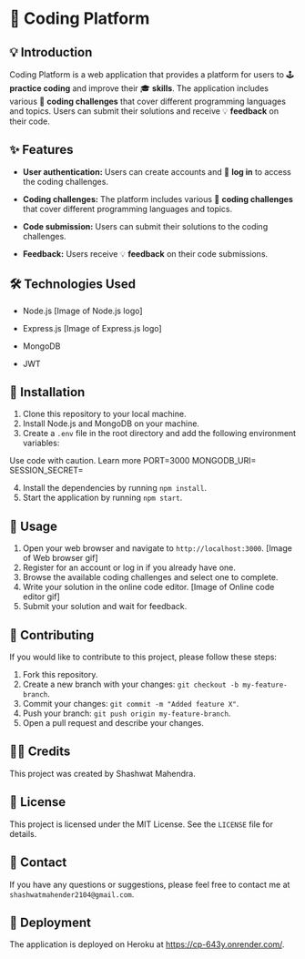 # 📃 Coding Platform

## 💡 Introduction

Coding Platform is a web application that provides a platform for users to 🕹️ **practice coding** and improve their 🎓 **skills**. The application includes various 🧰 **coding challenges** that cover different programming languages and topics. Users can submit their solutions and receive 💡 **feedback** on their code.

## ✨ Features

* **User authentication:** Users can create accounts and 🔐 **log in** to access the coding challenges.

* **Coding challenges:** The platform includes various 🧰 **coding challenges** that cover different programming languages and topics.

* **Code submission:** Users can submit their solutions to the coding challenges.

* **Feedback:** Users receive 💡 **feedback** on their code submissions.

## 🛠️ **Technologies Used**

* Node.js
[Image of Node.js logo]
* Express.js
[Image of Express.js logo]
* MongoDB

* JWT 



## 🔨 **Installation**

1. Clone this repository to your local machine.
2. Install Node.js and MongoDB on your machine.
3. Create a `.env` file in the root directory and add the following environment variables:

Use code with caution. Learn more
PORT=3000
MONGODB_URI=<your-mongodb-uri>
SESSION_SECRET=<your-session-secret>


4. Install the dependencies by running `npm install`.
5. Start the application by running `npm start`.

## 🚀 **Usage**

1. Open your web browser and navigate to `http://localhost:3000`.
[Image of Web browser gif]
2. Register for an account or log in if you already have one.
3. Browse the available coding challenges and select one to complete.
4. Write your solution in the online code editor.
[Image of Online code editor gif]
5. Submit your solution and wait for feedback.

## 🤝 **Contributing**

If you would like to contribute to this project, please follow these steps:

1. Fork this repository.
2. Create a new branch with your changes: `git checkout -b my-feature-branch`.
3. Commit your changes: `git commit -m "Added feature X"`.
4. Push your branch: `git push origin my-feature-branch`.
5. Open a pull request and describe your changes.

## 👨‍💻 **Credits**

This project was created by Shashwat Mahendra.

## 📝 **License**

This project is licensed under the MIT License. See the `LICENSE` file for details.

## 💌 **Contact**

If you have any questions or suggestions, please feel free to contact me at `shashwatmahender2104@gmail.com`.
## 📃 Deployment

The application is deployed on Heroku at <https://cp-643y.onrender.com/>.
